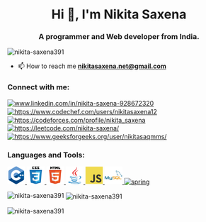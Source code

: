 <h1 align="center">Hi 👋, I'm Nikita Saxena</h1>
<h3 align="center">A programmer and Web developer from India.</h3>

<p align="left"> <img src="https://komarev.com/ghpvc/?username=nikita-saxena391&label=Profile%20views&color=0e75b6&style=flat" alt="nikita-saxena391" /> </p>

- 📫 How to reach me **nikitasaxena.net@gmail.com**

<h3 align="left">Connect with me:</h3>
<p align="left">
<a href="www.linkedin.com/in/nikita-saxena-928672320" target="blank"><img align="center" src="www.linkedin.com/in/nikita-saxena-928672320" alt="www.linkedin.com/in/nikita-saxena-928672320" height="30" width="40" /></a>
<a href="https://www.codechef.com/users/https://www.codechef.com/users/nikitasaxena12" target="blank"><img align="center" src="https://cdn.jsdelivr.net/npm/simple-icons@3.1.0/icons/codechef.svg" alt="https://www.codechef.com/users/nikitasaxena12" height="30" width="40" /></a>
<a href="https://codeforces.com/profile/https://codeforces.com/profile/nikita_saxena" target="blank"><img align="center" src="https://raw.githubusercontent.com/rahuldkjain/github-profile-readme-generator/master/src/images/icons/Social/codeforces.svg" alt="https://codeforces.com/profile/nikita_saxena" height="30" width="40" /></a>
<a href="https://www.leetcode.com/https://leetcode.com/nikita-saxena/" target="blank"><img align="center" src="https://raw.githubusercontent.com/rahuldkjain/github-profile-readme-generator/master/src/images/icons/Social/leet-code.svg" alt="https://leetcode.com/nikita-saxena/" height="30" width="40" /></a>
<a href="https://auth.geeksforgeeks.org/user/https://www.geeksforgeeks.org/user/nikitasaqmms/" target="blank"><img align="center" src="https://raw.githubusercontent.com/rahuldkjain/github-profile-readme-generator/master/src/images/icons/Social/geeks-for-geeks.svg" alt="https://www.geeksforgeeks.org/user/nikitasaqmms/" height="30" width="40" /></a>
</p>

<h3 align="left">Languages and Tools:</h3>
<p align="left"> <a href="https://www.w3schools.com/cpp/" target="_blank" rel="noreferrer"> <img src="https://raw.githubusercontent.com/devicons/devicon/master/icons/cplusplus/cplusplus-original.svg" alt="cplusplus" width="40" height="40"/> </a> <a href="https://www.w3schools.com/css/" target="_blank" rel="noreferrer"> <img src="https://raw.githubusercontent.com/devicons/devicon/master/icons/css3/css3-original-wordmark.svg" alt="css3" width="40" height="40"/> </a> <a href="https://www.w3.org/html/" target="_blank" rel="noreferrer"> <img src="https://raw.githubusercontent.com/devicons/devicon/master/icons/html5/html5-original-wordmark.svg" alt="html5" width="40" height="40"/> </a> <a href="https://www.java.com" target="_blank" rel="noreferrer"> <img src="https://raw.githubusercontent.com/devicons/devicon/master/icons/java/java-original.svg" alt="java" width="40" height="40"/> </a> <a href="https://developer.mozilla.org/en-US/docs/Web/JavaScript" target="_blank" rel="noreferrer"> <img src="https://raw.githubusercontent.com/devicons/devicon/master/icons/javascript/javascript-original.svg" alt="javascript" width="40" height="40"/> </a> <a href="https://www.mysql.com/" target="_blank" rel="noreferrer"> <img src="https://raw.githubusercontent.com/devicons/devicon/master/icons/mysql/mysql-original-wordmark.svg" alt="mysql" width="40" height="40"/> </a> <a href="https://spring.io/" target="_blank" rel="noreferrer"> <img src="https://www.vectorlogo.zone/logos/springio/springio-icon.svg" alt="spring" width="40" height="40"/> </a> </p>

<p><img align="left" src="https://github-readme-stats.vercel.app/api/top-langs?username=nikita-saxena391&show_icons=true&locale=en&layout=compact" alt="nikita-saxena391" /></p>

<p>&nbsp;<img align="center" src="https://github-readme-stats.vercel.app/api?username=nikita-saxena391&show_icons=true&locale=en" alt="nikita-saxena391" /></p>

<p><img align="center" src="https://github-readme-streak-stats.herokuapp.com/?user=nikita-saxena391&" alt="nikita-saxena391" /></p>

